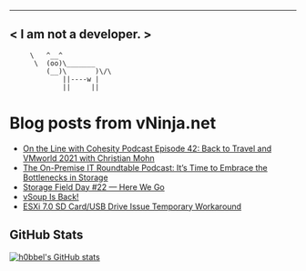 
 ----------------------
< I am not a developer. >
 ----------------------
         \   ^__^ 
          \  (oo)\_______
             (__)\       )\/\
                 ||----w |
                 ||     ||
    

# Blog posts from vNinja.net
<!-- BLOG-POST-LIST:START -->
- [On the Line with Cohesity Podcast Episode 42: Back to Travel and VMworld 2021 with Christian Mohn](https://vninja.net/2021/08/04/on-the-line-cohesity-podcast/)
- [The On-Premise IT Roundtable Podcast: It’s Time to Embrace the Bottlenecks in Storage](https://vninja.net/2021/08/03/the-on-premise-it-roundtable-podcast/)
- [Storage Field Day #22 — Here We Go](https://vninja.net/2021/07/30/sfd22-here-we-go/)
- [vSoup Is Back!](https://vninja.net/2021/06/30/vsoup-is-back/)
- [ESXi 7.0 SD Card/USB Drive Issue Temporary Workaround](https://vninja.net/2021/06/01/esxi-7.0-sd-card-issue-temporary-workaround/)
<!-- BLOG-POST-LIST:END -->

## GitHub Stats
[![h0bbel's GitHub stats](https://github-readme-stats.vercel.app/api?username=h0bbel&count_private=true&show_icons=true&theme=dark)](https://github.com/anuraghazra/github-readme-stats)
